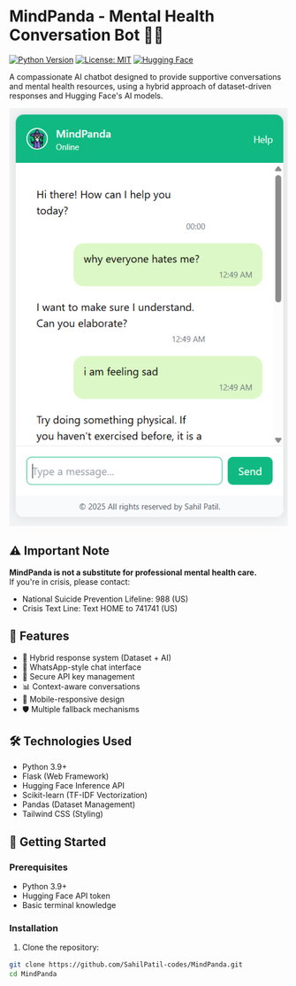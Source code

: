 # MindPanda - Mental Health Conversation Bot 🤖💬

[![Python Version](https://img.shields.io/badge/python-3.9%2B-blue)](https://www.python.org/)
[![License: MIT](https://img.shields.io/badge/License-MIT-yellow.svg)](https://opensource.org/licenses/MIT)
[![Hugging Face](https://img.shields.io/badge/Hugging%20Face-API-orange)](https://huggingface.co/)

A compassionate AI chatbot designed to provide supportive conversations and mental health resources, using a hybrid approach of dataset-driven responses and Hugging Face's AI models.

![Chat Interface Preview](demo.png)

## ⚠️ Important Note
**MindPanda is not a substitute for professional mental health care.**  
If you're in crisis, please contact:  
- National Suicide Prevention Lifeline: 988 (US)  
- Crisis Text Line: Text HOME to 741741 (US)

## 🌟 Features
- 🧠 Hybrid response system (Dataset + AI)
- 💬 WhatsApp-style chat interface
- 🔐 Secure API key management
- 📊 Context-aware conversations
- 📱 Mobile-responsive design
- 🛡️ Multiple fallback mechanisms

## 🛠️ Technologies Used
- Python 3.9+
- Flask (Web Framework)
- Hugging Face Inference API
- Scikit-learn (TF-IDF Vectorization)
- Pandas (Dataset Management)
- Tailwind CSS (Styling)

## 🚀 Getting Started

### Prerequisites
- Python 3.9+
- Hugging Face API token
- Basic terminal knowledge

### Installation
1. Clone the repository:
```bash
git clone https://github.com/SahilPatil-codes/MindPanda.git
cd MindPanda
